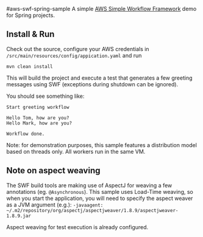 #aws-swf-spring-sample
A simple [AWS Simple Workflow Framework][] demo for Spring projects.

## Install & Run
Check out the source, configure your AWS credentials in  `/src/main/resources/config/appication.yaml` and run

	mvn clean install

This will build the project and execute a test that generates a few greeting messages using SWF (exceptions during shutdown can be ignored).

You should see something like:

```
Start greeting workflow

Hello Tom, how are you?
Hello Mark, how are you?

Workflow done.
```

Note: for demonstration purposes, this sample features a distribution model based on threads only. All workers run in the same VM. 

## Note on aspect weaving
The SWF build tools are making use of AspectJ for weaving a few annotations (eg. `@Asynchronous`). This sample uses Load-Time weaving, so when you start the application, you will need to specify the aspect weaver as a JVM argument (e.g.):
`-javaagent: ~/.m2/repository/org/aspectj/aspectjweaver/1.8.9/aspectjweaver-1.8.9.jar`

Aspect weaving for test execution is already configured.

 [AWS Simple Workflow Framework]: https://aws.amazon.com/de/swf/